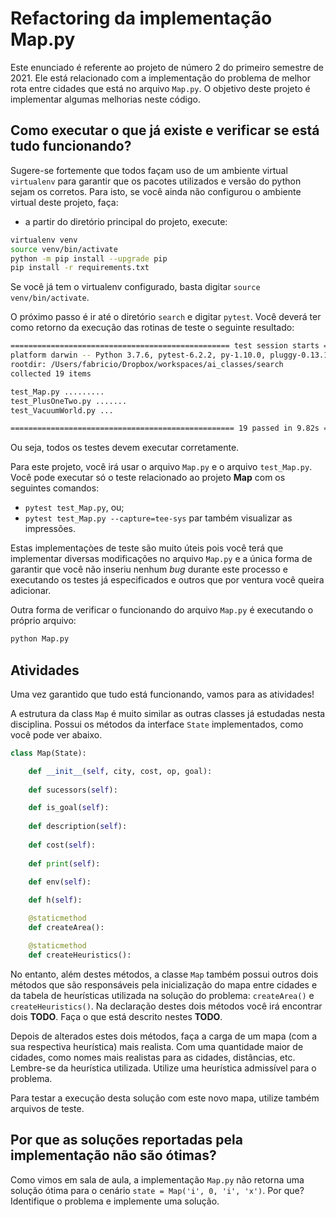 # Refactoring da implementação Map.py

Este enunciado é referente ao projeto de número 2 do primeiro semestre de 2021. Ele está relacionado com a implementação do problema de melhor rota entre cidades que está no arquivo `Map.py`. O objetivo deste projeto é implementar algumas melhorias neste código. 

## Como executar o que já existe e verificar se está tudo funcionando? 

Sugere-se fortemente que todos façam uso de um ambiente virtual `virtualenv` para garantir que os pacotes utilizados e versão do python sejam os corretos. Para isto, se você ainda não configurou o ambiente virtual deste projeto, faça: 

* a partir do diretório principal do projeto, execute: 

````bash
virtualenv venv
source venv/bin/activate
python -m pip install --upgrade pip
pip install -r requirements.txt
````

Se você já tem o virtualenv configurado, basta digitar `source venv/bin/activate`. 

O próximo passo é ir até o diretório `search` e digitar `pytest`. Você deverá ter como retorno da execução das rotinas de teste o seguinte resultado: 

````bash
================================================= test session starts ==================================================
platform darwin -- Python 3.7.6, pytest-6.2.2, py-1.10.0, pluggy-0.13.1
rootdir: /Users/fabricio/Dropbox/workspaces/ai_classes/search
collected 19 items                                                                                                     

test_Map.py .........                                                                                            [ 47%]
test_PlusOneTwo.py .......                                                                                       [ 84%]
test_VacuumWorld.py ...                                                                                          [100%]

================================================== 19 passed in 9.82s ==================================================
````

Ou seja, todos os testes devem executar corretamente. 

Para este projeto, você irá usar o arquivo `Map.py` e o arquivo `test_Map.py`. Você pode executar só o teste relacionado ao projeto **Map** com os seguintes comandos: 

* `pytest test_Map.py`, ou;
* `pytest test_Map.py --capture=tee-sys` par também visualizar as impressões. 

Estas implementaçòes de teste são muito úteis pois você terá que implementar diversas modificações no arquivo `Map.py` e a única forma de garantir que você não inseriu nenhum *bug* durante este processo e executando os testes já especificados e outros que por ventura você queira adicionar. 

Outra forma de verificar o funcionando do arquivo `Map.py` é executando o próprio arquivo: 

````bash
python Map.py
````

## Atividades

Uma vez garantido que tudo está funcionando, vamos para as atividades! 

A estrutura da class `Map` é muito similar as outras classes já estudadas nesta disciplina. 
Possui os métodos da interface `State` implementados, como você pode ver abaixo. 

````python
class Map(State):

    def __init__(self, city, cost, op, goal):
    
    def sucessors(self):

    def is_goal(self):
    
    def description(self):
    
    def cost(self):
    
    def print(self):
    
    def env(self):

    def h(self):

    @staticmethod
    def createArea():

    @staticmethod
    def createHeuristics():
````

No entanto, além destes métodos, a classe `Map` também possui outros dois métodos que são responsáveis pela inicialização do mapa entre cidades e da tabela de heurísticas utilizada na solução do problema: `createArea()` e `createHeuristics()`. Na declaração destes dois métodos você irá encontrar dois **TODO**. Faça o que está descrito nestes **TODO**. 

Depois de alterados estes dois métodos, faça a carga de um mapa (com a sua respectiva heurística) mais realista. Com uma quantidade maior de cidades, como nomes mais realistas para as cidades, distâncias, etc. Lembre-se da heurística utilizada. Utilize uma heurística admissível para o problema. 

Para testar a execução desta solução com este novo mapa, utilize também arquivos de teste. 

## Por que as soluções reportadas pela implementação não são ótimas? 

Como vimos em sala de aula, a implementação `Map.py` não retorna uma solução ótima para o cenário `state = Map('i', 0, 'i', 'x')`. Por que? Identifique o problema e implemente uma solução. 